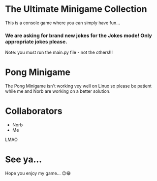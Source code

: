 # The Ultimate Minigame Collection
This is a console game where you can simply have fun...

### We are asking for brand new jokes for the Jokes mode! Only appropriate jokes please.

Note: you must run the main.py file - not the others!!!

# Pong Minigame
The Pong Minigame isn't working vey well on Linux so please be patient while me and Norb are working on a better solution.

# Collaborators
- Norb
- Me

LMAO

# See ya... 
Hope you enjoy my game... 😉😁
